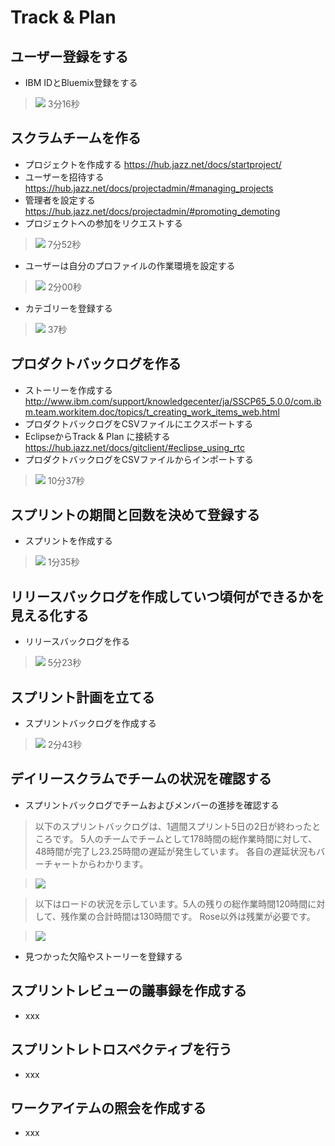Track & Plan
===

ユーザー登録をする
---
* IBM IDとBluemix登録をする

>[![](http://img.youtube.com/vi/dF2aeZiNGYk/0.jpg)](https://www.youtube.com/watch?v=dF2aeZiNGYk)
3分16秒

スクラムチームを作る
---
* プロジェクトを作成する https://hub.jazz.net/docs/startproject/
* ユーザーを招待する https://hub.jazz.net/docs/projectadmin/#managing_projects
* 管理者を設定する https://hub.jazz.net/docs/projectadmin/#promoting_demoting
* プロジェクトへの参加をリクエストする

>[![](http://img.youtube.com/vi/FvAV9MRnP7o/0.jpg)](https://www.youtube.com/watch?v=FvAV9MRnP7o)
7分52秒

* ユーザーは自分のプロファイルの作業環境を設定する

>[![](http://img.youtube.com/vi/0wcHrJ5Hl8g/0.jpg)](http://www.youtube.com/watch?v=0wcHrJ5Hl8g)
2分00秒

* カテゴリーを登録する

>[![](http://img.youtube.com/vi/ogIYCa5QvKQ/0.jpg)](http://www.youtube.com/watch?v=ogIYCa5QvKQ)
37秒

プロダクトバックログを作る
---
* ストーリーを作成する http://www.ibm.com/support/knowledgecenter/ja/SSCP65_5.0.0/com.ibm.team.workitem.doc/topics/t_creating_work_items_web.html
* プロダクトバックログをCSVファイルにエクスポートする
* EclipseからTrack & Plan に接続する https://hub.jazz.net/docs/gitclient/#eclipse_using_rtc
* プロダクトバックログをCSVファイルからインポートする

>[![](http://img.youtube.com/vi/TftKhZqMqgw/0.jpg)](http://www.youtube.com/watch?v=TftKhZqMqgw)
10分37秒

スプリントの期間と回数を決めて登録する
---
* スプリントを作成する

>[![](http://img.youtube.com/vi/DCnRxUA7zbg/0.jpg)](https://www.youtube.com/watch?v=DCnRxUA7zbg)
1分35秒

リリースバックログを作成していつ頃何ができるかを見える化する
---
* リリースバックログを作る

>[![](http://img.youtube.com/vi/qAdZOpLxPo4/0.jpg)](http://www.youtube.com/watch?v=qAdZOpLxPo4)
5分23秒

スプリント計画を立てる
---
* スプリントバックログを作成する

>[![](http://img.youtube.com/vi/dCjDP02b7Ao/0.jpg)](http://www.youtube.com/watch?v=dCjDP02b7Ao)
2分43秒

デイリースクラムでチームの状況を確認する
---
* スプリントバックログでチームおよびメンバーの進捗を確認する

>以下のスプリントバックログは、1週間スプリント5日の2日が終わったところです。
5人のチームでチームとして178時間の総作業時間に対して、48時間が完了し23.25時間の遅延が発生しています。
各自の遅延状況もバーチャートからわかります。

>![](https://www.evernote.com/l/ABck3BcYE3xFpLIMtKjspes8ut9tmXfKrrAB/image.png)

>以下はロードの状況を示しています。5人の残りの総作業時間120時間に対して、残作業の合計時間は130時間です。
Rose以外は残業が必要です。

>![](https://www.evernote.com/l/ABemlikPMKBJtJSFzyYwuwyTGQuroKsYMmgB/image.png)

* 見つかった欠陥やストーリーを登録する

スプリントレビューの議事録を作成する
---
* xxx

スプリントレトロスペクティブを行う
---
* xxx

ワークアイテムの照会を作成する
---
* xxx

